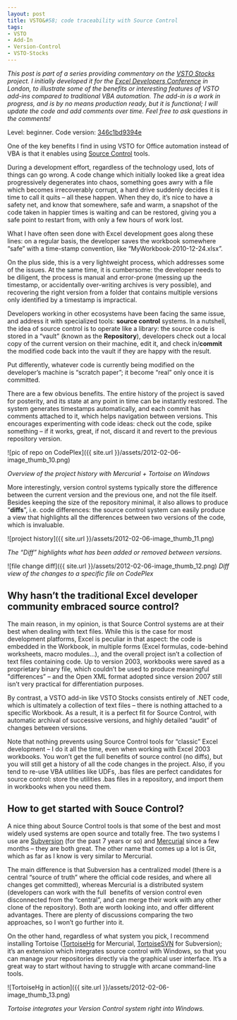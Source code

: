 ```yaml
---
layout: post
title: VSTO&#58; code traceability with Source Control
tags:
- VSTO
- Add-In
- Version-Control
- VSTO-Stocks
---
```


*This post is part of a series providing commentary on the [VSTO Stocks](http://vstostocks.codeplex.com/) project. I initially developed it for the [Excel Developers Conference](http://xlconf.wordpress.com/2011/11/22/uk-excel-developer-conference-london-january-2012/) in London, to illustrate some of the benefits or interesting features of VSTO add-ins compared to traditional VBA automation. The add-in is a work in progress, and is by no means production ready, but it is functional; I will update the code and add comments over time. Feel free to ask questions in the comments!*  

Level: beginner. Code version: [346c1bd9394e](http://vstostocks.codeplex.com/SourceControl/changeset/changes/346c1bd9394e)

One of the key benefits I find in using VSTO for Office automation instead of VBA is that it enables using [Source Control](http://en.wikipedia.org/wiki/Revision_control) tools.  

During a development effort, regardless of the technology used, lots of things can go wrong. A code change which initially looked like a great idea progressively degenerates into chaos, something goes awry with a file which becomes irrecoverably corrupt, a hard drive suddenly decides it is time to call it quits – all these happen. When they do, it’s nice to have a safety net, and know that somewhere, safe and warm, a snapshot of the code taken in happier times is waiting and can be restored, giving you a safe point to restart from, with only a few hours of work lost.  

What I have often seen done with Excel development goes along these lines: on a regular basis, the developer saves the workbook somewhere “safe” with a time-stamp convention, like “MyWorkbook-2010-12-24.xlsx”.  

On the plus side, this is a very lightweight process, which addresses some of the issues. At the same time, it is cumbersome: the developer needs to be diligent, the process is manual and error-prone (messing up the timestamp, or accidentally over-writing archives is very possible), and recovering the right version from a folder that contains multiple versions only identified by a timestamp is impractical.  

Developers working in other ecosystems have been facing the same issue, and address it with specialized tools: **source control** systems. In a nutshell, the idea of source control is to operate like a library: the source code is stored in a “vault” (known as the **Repository**), developers check out a local copy of the current version on their machine, edit it, and check in/**commit** the modified code back into the vault if they are happy with the result.  

Put differently, whatever code is currently being modified on the developer’s machine is “scratch paper”; it become “real” only once it is committed.  

There are a few obvious benefits. The entire history of the project is saved for posterity, and its state at any point in time can be instantly restored. The system generates timestamps automatically, and each commit has comments attached to it, which helps navigation between versions. This encourages experimenting with code ideas: check out the code, spike something – if it works, great, if not, discard it and revert to the previous repository version.  

![pic of repo on CodePlex]({{ site.url }}/assets/2012-02-06-image_thumb_10.png)

*Overview of the project history with Mercurial + Tortoise on Windows*  

More interestingly, version control systems typically store the difference between the current version and the previous one, and not the file itself. Besides keeping the size of the repository minimal, it also allows to produce “**diffs**”, i.e. code differences: the source control system can easily produce a view that highlights all the differences between two versions of the code, which is invaluable.  

![project history]({{ site.url }}/assets/2012-02-06-image_thumb_11.png)

*The “Diff” highlights what has been added or removed between versions.*

![file change diff]({{ site.url }}/assets/2012-02-06-image_thumb_12.png)
*Diff view of the changes to a specific file on CodePlex*  

## Why hasn’t the traditional Excel developer community embraced source control?  

The main reason, in my opinion, is that Source Control systems are at their best when dealing with text files. While this is the case for most development platforms, Excel is peculiar in that aspect: the code is embedded in the Workbook, in multiple forms (Excel formulas, code-behind worksheets, macro modules…), and the overall project isn’t a collection of text files containing code. Up to version 2003, workbooks were saved as a proprietary binary file, which couldn’t be used to produce meaningful "differences” – and the Open XML format adopted since version 2007 still isn’t very practical for differentiation purposes.  

By contrast, a VSTO add-in like VSTO Stocks consists entirely of .NET code, which is ultimately a collection of text files – there is nothing attached to a specific Workbook. As a result, it is a perfect fit for Source Control, with automatic archival of successive versions, and highly detailed “audit” of changes between versions.  

Note that nothing prevents using Source Control tools for “classic” Excel development – I do it all the time, even when working with Excel 2003 workbooks. You won’t get the full benefits of source control (no diffs), but you will still get a history of all the code changes in the project. Also, if you tend to re-use VBA utilities like UDFs, .bas files are perfect candidates for source control: store the utilities .bas files in a repository, and import them in workbooks when you need them.  

## How to get started with Souce Control?  

A nice thing about Source Control tools is that some of the best and most widely used systems are open source and totally free. The two systems I use are [Subversion](http://subversion.apache.org/) (for the past 7 years or so) and [Mercurial](http://mercurial.selenic.com/) since a few months – they are both great. The other name that comes up a lot is Git, which as far as I know is very similar to Mercurial.   

The main difference is that Subversion has a centralized model (there is a central “source of truth” where the official code resides, and where all changes get committed), whereas Mercurial is a distributed system (developers can work with the full&#160; benefits of version control even disconnected from the “central”, and can merge their work with any other clone of the repository). Both are worth looking into, and offer different advantages. There are plenty of discussions comparing the two approaches, so I won’t go further into it.  

On the other hand, regardless of what system you pick, I recommend installing Tortoise ([TortoiseHg](http://tortoisehg.bitbucket.org/) for Mercurial, [TortoiseSVN](http://tortoisesvn.net/) for Subversion); it’s an extension which integrates source control with Windows, so that you can manage your repositories directly via the graphical user interface. It’s a great way to start without having to struggle with arcane command-line tools.  

![TortoiseHg in action]({{ site.url }}/assets/2012-02-06-image_thumb_13.png)

*Tortoise integrates your Version Control system right into Windows.*
